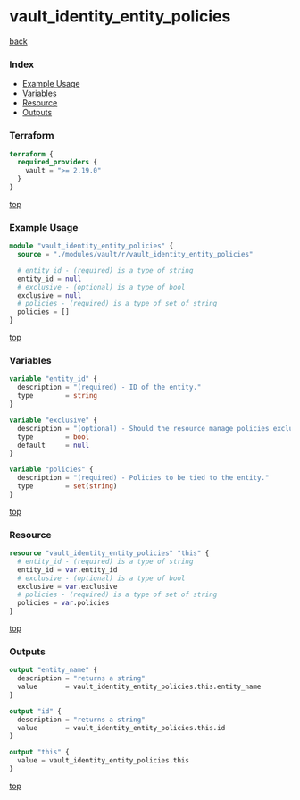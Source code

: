 # vault_identity_entity_policies

[back](../vault.md)

### Index

- [Example Usage](#example-usage)
- [Variables](#variables)
- [Resource](#resource)
- [Outputs](#outputs)

### Terraform

```terraform
terraform {
  required_providers {
    vault = ">= 2.19.0"
  }
}
```

[top](#index)

### Example Usage

```terraform
module "vault_identity_entity_policies" {
  source = "./modules/vault/r/vault_identity_entity_policies"

  # entity_id - (required) is a type of string
  entity_id = null
  # exclusive - (optional) is a type of bool
  exclusive = null
  # policies - (required) is a type of set of string
  policies = []
}
```

[top](#index)

### Variables

```terraform
variable "entity_id" {
  description = "(required) - ID of the entity."
  type        = string
}

variable "exclusive" {
  description = "(optional) - Should the resource manage policies exclusively"
  type        = bool
  default     = null
}

variable "policies" {
  description = "(required) - Policies to be tied to the entity."
  type        = set(string)
}
```

[top](#index)

### Resource

```terraform
resource "vault_identity_entity_policies" "this" {
  # entity_id - (required) is a type of string
  entity_id = var.entity_id
  # exclusive - (optional) is a type of bool
  exclusive = var.exclusive
  # policies - (required) is a type of set of string
  policies = var.policies
}
```

[top](#index)

### Outputs

```terraform
output "entity_name" {
  description = "returns a string"
  value       = vault_identity_entity_policies.this.entity_name
}

output "id" {
  description = "returns a string"
  value       = vault_identity_entity_policies.this.id
}

output "this" {
  value = vault_identity_entity_policies.this
}
```

[top](#index)